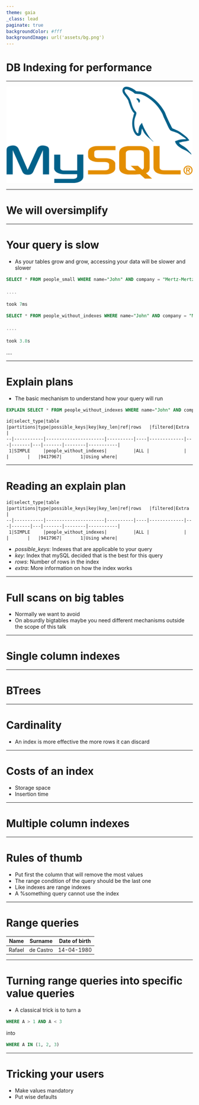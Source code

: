 ```yaml
---
theme: gaia
_class: lead
paginate: true
backgroundColor: #fff
backgroundImage: url('assets/bg.png')
---
```

<!-- _class: lead -->

# DB Indexing for performance

---

<!-- _class: lead -->

![10%](assets/mysql-logo.png)

<!-- We will use mySQL as a mean to provide examples but this should be easily applicable to any other DB -->

---

# We will oversimplify

<!-- In a lot of situations we will do simplifications. This is not an advanced talk -->


---

# Your query is slow

- As your tables grow and grow, accessing your data will be slower and slower

```sql
SELECT * FROM people_small WHERE name="John" AND company = "Mertz-Mertz";

....

took 7ms
```


```sql
SELECT * FROM people_without_indexes WHERE name="John" AND company = "Mertz-Mertz";

....

took 3.8s
```

....

---

# Explain plans

- The basic mechanism to understand how your query will run

```sql
EXPLAIN SELECT * FROM people_without_indexes WHERE name="John" AND company = "Mertz-Mertz";
```

```shell
id|select_type|table                 |partitions|type|possible_keys|key|key_len|ref|rows   |filtered|Extra      |
--|-----------|----------------------|----------|----|-------------|---|-------|---|-------|--------|-----------|
 1|SIMPLE     |people_without_indexes|          |ALL |             |   |       |   |9417967|       1|Using where|
```

---

# Reading an explain plan

```shell
id|select_type|table                 |partitions|type|possible_keys|key|key_len|ref|rows   |filtered|Extra      |
--|-----------|----------------------|----------|----|-------------|---|-------|---|-------|--------|-----------|
 1|SIMPLE     |people_without_indexes|          |ALL |             |   |       |   |9417967|       1|Using where|
```

- *possible_keys*: Indexes that are applicable to your query
- *key*: Index that mySQL decided that is the best for this query
- *rows*: Number of rows in the index
- *extra*: More information on how the index works


---

# Full scans on big tables

- Normally we want to avoid
- On absurdly bigtables maybe you need different mechanisms outside the scope of this talk

---

# Single column indexes

---

# BTrees

---

# Cardinality

- An index is more effective the more rows it can discard

---

# Costs of an index

- Storage space
- Insertion time

---
<!-- _class: lead -->

# Multiple column indexes

---

# Rules of thumb

- Put first the column that will remove the most values
- The range condition of the query should be the last one
- Like indexes are range indexes
- A %something query cannot use the index

---

# Range queries


| Name   | Surname     | Date of birth    |
| ------ | ----------- | ---------------- |
| Rafael | de Castro   | 14-04-1980       |


---

# Turning range queries into specific value queries

- A classical trick is to turn a

``` sql
WHERE A > 1 AND A < 3
```

into

``` sql
WHERE A IN (1, 2, 3)
```


---

# Tricking your users

- Make values mandatory
- Put wise defaults

